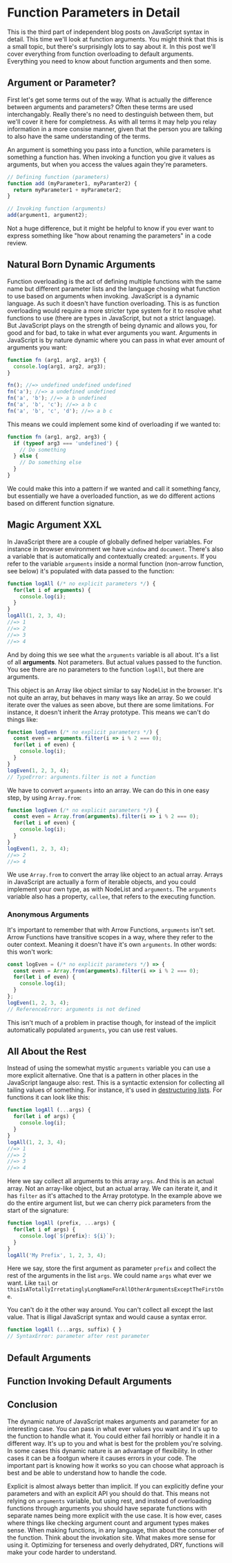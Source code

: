 # Function Parameters in Detail

This is the third part of independent blog posts on JavaScript syntax in detail. This time we'll look at function arguments. You might think that this is a small topic, but there's surprisingly lots to say about it. In this post we'll cover everything from function overloading to default arguments. Everything you need to know about function arguments and then some.

## Argument or Parameter?

First let's get some terms out of the way. What is actually the difference between arguments and parameters? Often these terms are used interchangably. Really there's no need to destinguish between them, but we'll cover it here for completness. As with all terms it may help you relay information in a more consise manner, given that the person you are talking to also have the same understanding of the terms.

An argument is something you pass into a function, while parameters is something a function has. When invoking a function you give it values as arguments, but when you access the values again they're parameters.

```js
// Defining function (parameters)
function add (myParameter1, myParamter2) {
  return myParameter1 + myParameter2;
}

// Invoking function (arguments)
add(argument1, argument2);
```

Not a huge difference, but it might be helpful to know if you ever want to express something like "how about renaming the parameters" in a code review.

## Natural Born Dynamic Arguments

Function overloading is the act of defining multiple functions with the same name but different parameter lists and the language chosing what function to use based on arguments when invoking. JavaScript is a dynamic language. As such it doesn't have function overloading. This is as function overloading would require a more stricter type system for it to resolve what functions to use (there are types in JavaScript, but not a strict language). But JavaScript plays on the strength of being dynamic and allows you, for good and for bad, to take in what ever arguments you want. Arguments in JavaScript is by nature dynamic where you can pass in what ever amount of arguments you want:

```js
function fn (arg1, arg2, arg3) {
  console.log(arg1, arg2, arg3);
}

fn(); //=> undefined undefined undefined
fn('a'); //=> a undefined undefined
fn('a', 'b'); //=> a b undefined
fn('a', 'b', 'c'); //=> a b c
fn('a', 'b', 'c', 'd'); //=> a b c
```

This means we could implement some kind of overloading if we wanted to:

```js
function fn (arg1, arg2, arg3) {
  if (typeof arg3 === 'undefined') {
    // Do something
  } else {
    // Do something else
  }
}
```

We could make this into a pattern if we wanted and call it something fancy, but essentially we have a overloaded function, as we do different actions based on different function signature.

## Magic Argument XXL

In JavaScript there are a couple of globally defined helper variables. For instance in browser environment we have `window` and `document`. There's also a variable that is automatically and contextually created: `arguments`. If you refer to the variable `arguments` inside a normal function (non-arrow function, see below) it's populated with data passed to the function:

```js
function logAll (/* no explicit parameters */) {
  for(let i of arguments) {
    console.log(i);
  }
}
logAll(1, 2, 3, 4);
//=> 1
//=> 2
//=> 3
//=> 4
```

And by doing this we see what the `arguments` variable is all about. It's a list of all **arguments**. Not parameters. But actual values passed to the function. You see there are no parameters to the function `logAll`, but there are arguments.

This object is an Array like object similar to say NodeList in the browser. It's not quite an array, but behaves in many ways like an array. So we could iterate over the values as seen above, but there are some limitations. For instance, it doesn't inherit the Array prototype. This means we can't do things like:

```js
function logEven (/* no explicit parameters */) {
  const even = arguments.filter(i => i % 2 === 0);
  for(let i of even) {
    console.log(i);
  }
}
logEven(1, 2, 3, 4);
// TypeError: arguments.filter is not a function
```

We have to convert `arguments` into an array. We can do this in one easy step, by using `Array.from`:

```js
function logEven (/* no explicit parameters */) {
  const even = Array.from(arguments).filter(i => i % 2 === 0);
  for(let i of even) {
    console.log(i);
  }
}
logEven(1, 2, 3, 4);
//=> 2
//=> 4
```

We use `Array.from` to convert the array like object to an actual array. Arrays in JavaScript are actually a form of iterable objects, and you could implement your own type, as with NodeList and `arguments`. The `arguments` variable also has a property, `callee`, that refers to the executing function.

### Anonymous Arguments

It's important to remember that with Arrow Functions, `arguments` isn't set. Arrow Functions have transitive scopes in a way, where they refer to the outer context. Meaning it doesn't have it's own `arguments`. In other words: this won't work:

```js
const logEven = (/* no explicit parameters */) => {
  const even = Array.from(arguments).filter(i => i % 2 === 0);
  for(let i of even) {
    console.log(i);
  }
};
logEven(1, 2, 3, 4);
// ReferenceError: arguments is not defined
```

This isn't much of a problem in practise though, for instead of the implicit automatically populated `arguments`, you can use rest values.

## All About the Rest

Instead of using the somewhat mystic `arguments` variable you can use a more explicit alternative. One that is a pattern in other places in the JavaScript langauge also: rest. This is a syntactic extension for collecting all tailing values of something. For instance, it's used in [destructuring lists](https://gist.github.com/mikaelbr/9900818). For functions it can look like this:

```js
function logAll (...args) {
  for(let i of args) {
    console.log(i);
  }
}
logAll(1, 2, 3, 4);
//=> 1
//=> 2
//=> 3
//=> 4
```

Here we say collect all arguments to this array `args`. And this is an actual array. Not an array-like object, but an actual array. We can iterate it, and it has `filter` as it's attached to the Array prototype. In the example above we do the entire argument list, but we can cherry pick parameters from the start of the signature:

```js
function logAll (prefix, ...args) {
  for(let i of args) {
    console.log(`${prefix}: ${i}`);
  }
}
logAll('My Prefix', 1, 2, 3, 4);
```

Here we say, store the first argument as parameter `prefix` and collect the rest of the arguments in the list `args`. We could name `args` what ever we want. Like `tail` or `thisIsATotallyIrretatinglyLongNameForAllOtherArgumentsExceptTheFirstOne`.

You can't do it the other way around. You can't collect all except the last value. That is illigal JavaScript syntax and would cause a syntax error.

```js
function logAll (...args, suffix) { }
// SyntaxError: parameter after rest parameter
```

## Default Arguments

## Function Invoking Default Arguments

## Conclusion

The dynamic nature of JavaScript makes arguments and parameter for an interesting case. You can pass in what ever values you want and it's up to the function to handle what it. You could either fail horribly or handle it in a different way. It's up to you and what is best for the problem you're solving. In some cases this dynamic nature is an advantage of flexibility. In other cases it can be a footgun where it causes errors in your code. The important part is knowing how it works so you can choose what approach is best and be able to understand how to handle the code.

Explicit is almost always better than implicit. If you can explicitly define your parameters and with an explicit API you should do that. This means not relying on `arguments` variable, but using rest, and instead of overloading functions through arguments you should have separate functions with separate names being more explicit with the use case. It is how ever, cases where things like checking argument count and argument types makes sense. When making functions, in any language, thin about the consumer of the function. Think about the invokation site. What makes more sense for using it. Optimizing for terseness and overly dehydrated, DRY, functions will make your code harder to understand.
